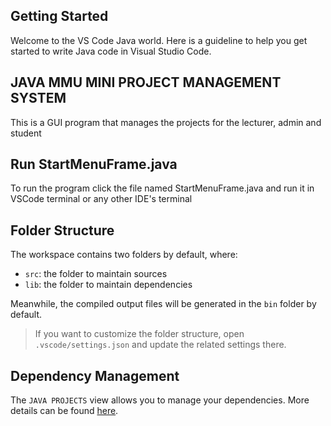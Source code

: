 ## Getting Started

Welcome to the VS Code Java world. Here is a guideline to help you get started to write Java code in Visual Studio Code.

## JAVA MMU MINI PROJECT MANAGEMENT SYSTEM 
This is a GUI program that manages the projects for the lecturer, admin and student  

## Run StartMenuFrame.java 
To run the program click the file named StartMenuFrame.java and run it in VSCode terminal or any other IDE's terminal 

## Folder Structure

The workspace contains two folders by default, where:

- `src`: the folder to maintain sources
- `lib`: the folder to maintain dependencies

Meanwhile, the compiled output files will be generated in the `bin` folder by default.

> If you want to customize the folder structure, open `.vscode/settings.json` and update the related settings there.

## Dependency Management

The `JAVA PROJECTS` view allows you to manage your dependencies. More details can be found [here](https://github.com/microsoft/vscode-java-dependency#manage-dependencies).
